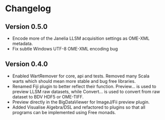# Changelog

## Version 0.5.0

* Encode more of the Janelia LLSM acquisition settings as OME-XML metadata.
* Fix subtle Windows UTF-8 OME-XML encoding bug

## Version 0.4.0

* Enabled WartRemover for core, api and tests. Removed many Scala warts which
    should mean more stable and bug free libraries.
* Renamed Fiji plugin to better reflect their function. Preview... is used to
    preview LLSM raw datasets, while Convert... is used to convert from raw
    dataset to BDV HDF5 or OME-TIFF.
* Preview directly in the BigDataViewer for ImageJ/Fii preview plugin.
* Added Visualise Algebra/DSL and refactored to plugins so that all programs
    can be implemented using Free monads.
